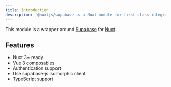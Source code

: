 ```yaml
---
title: Introduction
description: '@nuxtjs/supabase is a Nuxt module for first class integration with Supabase.'
---
```


This module is a wrapper around [Supabase](https://supabase.com/) for [Nuxt](https://v3.nuxtjs.org).

## Features

<list>

- Nuxt 3+ ready
- Vue 3 composables
- Authentication support
- Use supabase-js isomorphic client
- TypeScript support

</list>
